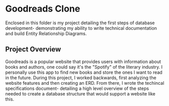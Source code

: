 # Goodreads Clone
Enclosed in this folder is my project detailing the first steps of database development- demonstrating my ability to write technical documentation and build Entity Relationship Diagrams. 

## Project Overview
Goodreads is a popular website that provides users with information about books and authors, one could say it's the "Spotify" of the literary industry. I personally use this app to find new books and store the ones I want to read in the future. During this project, I worked backwards, first analyzing the website features and then creating an ERD. From there, I wrote the techincal specifications document- detailing a high level overview of the steps needed to create a database structure that would support a website like this. 


